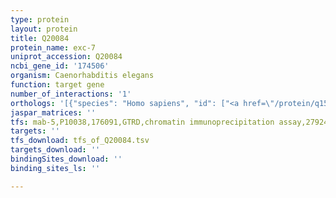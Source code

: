 ```yaml
---
type: protein
layout: protein
title: Q20084
protein_name: exc-7
uniprot_accession: Q20084
ncbi_gene_id: '174506'
organism: Caenorhabditis elegans
function: target gene
number_of_interactions: '1'
orthologs: '[{"species": "Homo sapiens", "id": ["<a href=\"/protein/q15717\">Q15717</a>", "<a href=\"/protein/q14576\">Q14576</a>", "<a href=\"/protein/p26378\">P26378</a>", "<a href=\"/protein/q12926\">Q12926</a>"]}, {"species": "Mus musculus", "id": ["<a href=\"/protein/q61701\">Q61701</a>", "<a href=\"/protein/q60899\">Q60899</a>", "<a href=\"/protein/p70372\">P70372</a>", "<a href=\"/protein/q60900\">Q60900</a>"]}, {"species": "Rattus norvegicus", "id": ["<a href=\"/protein/b5df91\">B5DF91</a>", "O09032", "<a href=\"/protein/q76ij9\">Q76IJ9</a>"]}, {"species": "Drosophila melanogaster", "id": ["Q9VQJ0", "E1NZB4"]}, {"species": "Danio rerio", "id": ["Q9PTK4", "<a href=\"/protein/a0a2r8s0a2\">A0A2R8S0A2</a>", "Q7ZTS8", "A0A0R4IC33", "F1R133"]}]'
jaspar_matrices: ''
tfs: mab-5,P10038,176091,GTRD,chromatin immunoprecipitation assay,27924024%5Buid%5D,No
targets: ''
tfs_download: tfs_of_Q20084.tsv
targets_download: ''
bindingSites_download: ''
binding_sites_ls: ''

---
```

